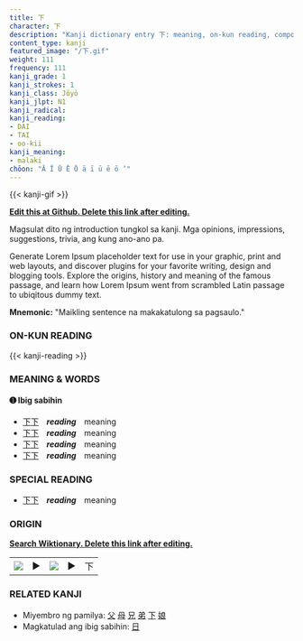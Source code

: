 ```yaml
---
title: 下
character: 下
description: "Kanji dictionary entry 下: meaning, on-kun reading, compounds, origin, related kanji"
content_type: kanji
featured_image: "/下.gif"
weight: 111
frequency: 111
kanji_grade: 1
kanji_strokes: 1
kanji_class: Jōyō
kanji_jlpt: N1
kanji_radical: 
kanji_reading: 
- DAI
- TAI
- oo-kii
kanji_meaning:
- malaki
chōon: "Ā Ī Ū Ē Ō ā ī ū ē ō ’"
---
```

[//]: # (Don't edit the line below. Kanji animated GIF code is automatically generated.)
{{< kanji-gif >}}

[//]: # (Edit below this line.)

**[Edit this at Github. Delete this link after editing.](https://github.com/tim0g/tim/tree/main/content/kanji/下/index.md)**

Magsulat dito ng introduction tungkol sa kanji. Mga opinions, impressions, suggestions, trivia, ang kung ano-ano pa.

Generate Lorem Ipsum placeholder text for use in your graphic, print and web layouts, and discover plugins for your favorite writing, design and blogging tools. Explore the origins, history and meaning of the famous passage, and learn how Lorem Ipsum went from scrambled Latin passage to ubiqitous dummy text.
 
**Mnemonic:** "Maikling sentence na makakatulong sa pagsaulo."

### ON-KUN READING

[//]: # (Don't edit the line below. ON-KUN READING code is automatically generated.)
{{< kanji-reading >}}

### MEANING & WORDS

#### ➊ **Ibig sabihin**
  - [下](../下)[下](../下)　***reading***　meaning
  - [下](../下)[下](../下)　***reading***　meaning
  - [下](../下)[下](../下)　***reading***　meaning
  - [下](../下)[下](../下)　***reading***　meaning

### SPECIAL READING
  - [下](../下)[下](../下)　***reading***　meaning

### ORIGIN

**[Search Wiktionary. Delete this link after editing.](https://wiktionary.org/wiki/下)**
<table class="kanji-table"><tr><td>
<img src="60px-下-bronze.svg.png">
</td><td>▶</td><td>
<img src="60px-下-oracle.svg.png">
</td><td>▶</td>
<td class="kanji-origin">下</td>
</tr></table>

### RELATED KANJI
- Miyembro ng pamilya: [父](../父) [母](../母) [兄](../兄) [弟](../弟) [下](../下) [娘](../娘)
- Magkatulad ang ibig sabihin: [日](../日)
